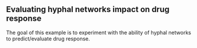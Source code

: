 ## Evaluating hyphal networks impact on drug response
The goal of this example is to experiment with the ability of hyphal networks to predict/evaluate drug response.
